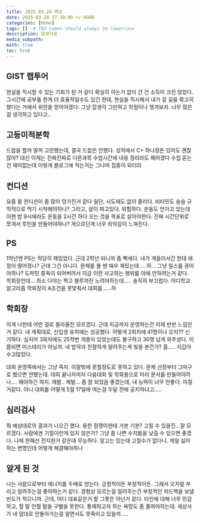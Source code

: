 ```yaml
---
title: 2025.03.28 메모
date: 2025-03-28 17:30:00 +/-0900
categories: [Memo]
tags: []  # TAG names should always be lowercase
description: 잡생각용 
media_subpath:
math: true
toc: true
---
```

## GIST 랩투어
현실을 직시할 수 있는 기회가 된 거 같다
확실히 아는거 없이 간 건 소득이 크진 않았다.
그시간에 공부를 한게 더 효율적일수도 있긴 한데, 현실을 직시해서 내가 갈 길을 확고히 했다는 거에서 위안을 얻어야겠다.
그냥 잡생각 그만하고 학점이나 챙겨보자. 너무 많은걸 생각하고 있다고..

## 고등미적분학
드랍을 할까 말까 고민했는데, 결국 드랍은 안했다.
성적에서 C+ 하나정돈 있어도 괜찮잖아?
대신 이제는 진짜진짜로 다른과목 수업시간에 내용 정리라도 해야겠다
수업 듣는건 재미없는데 이렇게 블로그에 적는거는 그나마 집중이 되더라

## 컨디션
요즘 몸 컨디션이 좀 많이 망가진거 같다
일단, 시도때도 없이 졸리다. 비타민도 슬슬 규칙적으로 먹기 시작해야하나?
그리고, 살이 찌고있다. 위험하다. 운동도 안가고 있는데 이젠 밤 9시에라도 운동을 2시간 하다 오는 것을 목표로 살아야한다.
진짜 시간단위로 쪼개서 루틴을 만들어야하나?
게으르단게 너무 죄악감이 느껴진다.

## PS
1학년엔 PS는 적당히 재밌었다. 근데 2학년 되니까 좀 빡세다. 내가 게을러서긴 한데 애정이 떨어졌나?
근데 그건 아니다. 문제를 풀 땐 매우 재밌는데.....하... 그냥 릴스를 끊어야하나?
도파민 중독이 되어버려서 지금 이런 사고하는 행위를 아에 안하려는거 같다. 
학회장인데... 최소 다야는 찍고 블루까진 노려야하는데.....
솔직히 부끄럽다. 어디학교 알고리즘 학회장이 A조건을 못맞춰서 대회를......하

## 학회장
이게 나한테 어떤 걸로 돌아올진 모르겠다.
근데 지금까지 운영하는건 이제 반반 느낌인거 같다.
내 계획대로, 신입생 유치에는 성공했다. 어떻게 2회차에 41명이나 오지?? 신기하다. 심지어 3회차에도 25학번 개총이 있었는데도 불구하고 30명 넘게 와주셨다.
이쯤되면 미스테리가 아닐까. 내 밥약과 친절하게 알려주는게 빛을 본건가? 흠.....
지갑아 수고많았다.

대회 운영쪽에서는 그냥 죽자. 이말밖에 못할정도로 못하고 있다. 문제 선정부터 그따구로 했으면 안됐는데.
대회 끝나자마자 다음대회 및 학회용으로 미리 문서를 만들어야하나.... 해야하긴 하지. 
제발.. 제발... 좀 잘 되었음 좋겠는데, 내 능력이 너무 안좋다. 미칠거같다. 아니 대회를 어떻게 5월 17일에 여는걸 두달 전에 공지하냐고.....

## 심리검사
뭐 예상대로의 결과가 나오긴 했다. 용한 점쟁이한테 가본 기분?
고칠 수 있을진...잘 모르겠다. 사람에겐 기질이란게 있지 않은가?
그냥 좀 나쁜 수치들을 낮출 수 있으면 좋겠다.
나에 한해선 전지한거 같은데 무능하다. 알고는 있는데 고칠수가 없다니. 제일 싫어하는 변명인데 어떻게 해결해야하나

## 알게 된 것
나는 사람으로부터 에너지를 두배로 얻는다. 긍정적이든 부정적이든.
그래서 오지랖 부리고 알려주는걸 좋아하는거 같다. 경험상 모르는걸 알려주는건 부정적인 피드백을 보낼 빈도가 적으니까.
근데, 어디 대표같은거 할 그릇은 아닌거 같다. 타인에 대해 너무 민감하고, 할 말 안할 말을 구별을 못한다.
통제하고자 하는 욕망도 좀 줄여야하는데. 세상사가 내 맘대로 안돌아가는걸 알면서도 못죽이고 있을까.....
